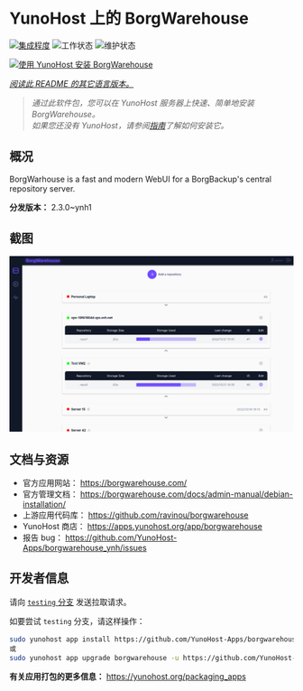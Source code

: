 <!--
注意：此 README 由 <https://github.com/YunoHost/apps/tree/master/tools/readme_generator> 自动生成
请勿手动编辑。
-->

# YunoHost 上的 BorgWarehouse

[![集成程度](https://dash.yunohost.org/integration/borgwarehouse.svg)](https://dash.yunohost.org/appci/app/borgwarehouse) ![工作状态](https://ci-apps.yunohost.org/ci/badges/borgwarehouse.status.svg) ![维护状态](https://ci-apps.yunohost.org/ci/badges/borgwarehouse.maintain.svg)

[![使用 YunoHost 安装 BorgWarehouse](https://install-app.yunohost.org/install-with-yunohost.svg)](https://install-app.yunohost.org/?app=borgwarehouse)

*[阅读此 README 的其它语言版本。](./ALL_README.md)*

> *通过此软件包，您可以在 YunoHost 服务器上快速、简单地安装 BorgWarehouse。*  
> *如果您还没有 YunoHost，请参阅[指南](https://yunohost.org/install)了解如何安装它。*

## 概况

BorgWarhouse is a fast and modern WebUI for a BorgBackup's central repository server. 


**分发版本：** 2.3.0~ynh1

## 截图

![BorgWarehouse 的截图](./doc/screenshots/screenshot.png)

## 文档与资源

- 官方应用网站： <https://borgwarehouse.com/>
- 官方管理文档： <https://borgwarehouse.com/docs/admin-manual/debian-installation/>
- 上游应用代码库： <https://github.com/ravinou/borgwarehouse>
- YunoHost 商店： <https://apps.yunohost.org/app/borgwarehouse>
- 报告 bug： <https://github.com/YunoHost-Apps/borgwarehouse_ynh/issues>

## 开发者信息

请向 [`testing` 分支](https://github.com/YunoHost-Apps/borgwarehouse_ynh/tree/testing) 发送拉取请求。

如要尝试 `testing` 分支，请这样操作：

```bash
sudo yunohost app install https://github.com/YunoHost-Apps/borgwarehouse_ynh/tree/testing --debug
或
sudo yunohost app upgrade borgwarehouse -u https://github.com/YunoHost-Apps/borgwarehouse_ynh/tree/testing --debug
```

**有关应用打包的更多信息：** <https://yunohost.org/packaging_apps>
